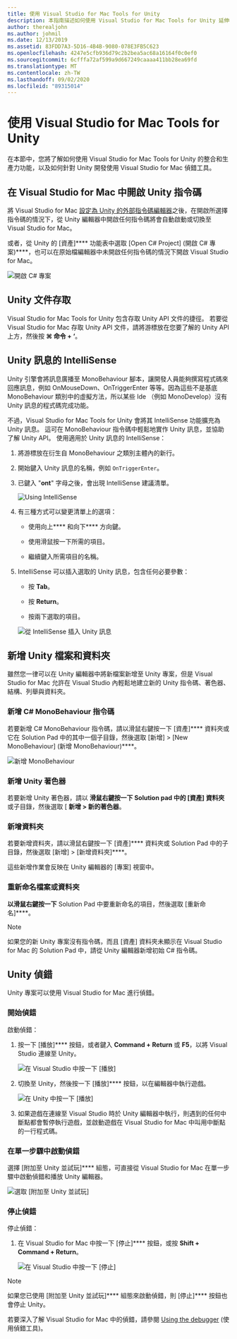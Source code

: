 ```yaml
---
title: 使用 Visual Studio for Mac Tools for Unity
description: 本指南描述如何使用 Visual Studio for Mac Tools for Unity 延伸模組
author: therealjohn
ms.author: johmil
ms.date: 12/13/2019
ms.assetid: 83FDD7A3-5D16-4B4B-9080-078E3FB5C623
ms.openlocfilehash: 4247e5cfb936d79c2b2bea5ac68a16164f0c0ef0
ms.sourcegitcommit: 6cfffa72af599a9d667249caaaa411bb28ea69fd
ms.translationtype: MT
ms.contentlocale: zh-TW
ms.lasthandoff: 09/02/2020
ms.locfileid: "89315014"
---
```

# <a name="using-visual-studio-for-mac-tools-for-unity"></a>使用 Visual Studio for Mac Tools for Unity

在本節中，您將了解如何使用 Visual Studio for Mac Tools for Unity 的整合和生產力功能，以及如何針對 Unity 開發使用 Visual Studio for Mac 偵錯工具。

## <a name="opening-unity-scripts-in-visual-studio-for-mac"></a>在 Visual Studio for Mac 中開啟 Unity 指令碼

將 Visual Studio for Mac [設定為 Unity 的外部指令碼編輯器](setup-vsmac-tools-unity.md#configure-unity-for-use-with-visual-studio-for-mac)之後，在開啟所選擇指令碼的情況下，從 Unity 編輯器中開啟任何指令碼將會自動啟動或切換至 Visual Studio for Mac。

或者，從 Unity 的 [資產]**** 功能表中選取 [Open C# Project] (開啟 C# 專案)****，也可以在原始檔編輯器中未開啟任何指令碼的情況下開啟 Visual Studio for Mac。

![開啟 C# 專案](media/using-vsmac-tools-unity-image1.png)

## <a name="unity-documentation-access"></a>Unity 文件存取

Visual Studio for Mac Tools for Unity 包含存取 Unity API 文件的捷徑。 若要從 Visual Studio for Mac 存取 Unity API 文件，請將游標放在您要了解的 Unity API 上方，然後按 **⌘ 命令 + ‘**。

## <a name="intellisense-for-unity-messages"></a>Unity 訊息的 IntelliSense
Unity 引擎會將訊息廣播至 MonoBehaviour 腳本，讓開發人員能夠撰寫程式碼來回應訊息，例如 OnMouseDown、OnTriggerEnter 等等。因為這些不是基底 MonoBehaviour 類別中的虛擬方法，所以某些 Ide （例如 MonoDevelop）沒有 Unity 訊息的程式碼完成功能。

不過，Visual Studio for Mac Tools for Unity 會將其 IntelliSense 功能擴充為 Unity 訊息。 這可在 MonoBehaviour 指令碼中輕鬆地實作 Unity 訊息，並協助了解 Unity API。 使用適用於 Unity 訊息的 IntelliSense：

1. 將游標放在衍生自 MonoBehaviour 之類別主體內的新行。

2. 開始鍵入 Unity 訊息的名稱，例如 `OnTriggerEnter`。

3. 已鍵入 "**ont**" 字母之後，會出現 IntelliSense 建議清單。

   ![Using IntelliSense](media/using-vsmac-tools-unity-image2.png)

4. 有三種方式可以變更清單上的選項：

   * 使用向上**** 和向下**** 方向鍵。

   * 使用滑鼠按一下所需的項目。

   * 繼續鍵入所需項目的名稱。

5. IntelliSense 可以插入選取的 Unity 訊息，包含任何必要參數：

   * 按 **Tab**。

   * 按 **Return**。

   * 按兩下選取的項目。

   ![從 IntelliSense 插入 Unity 訊息](media/using-vsmac-tools-unity-image3.png)

## <a name="adding-new-unity-files-and-folders"></a>新增 Unity 檔案和資料夾

雖然您一律可以在 Unity 編輯器中將新檔案新增至 Unity 專案，但是 Visual Studio for Mac 允許在 Visual Studio 內輕鬆地建立新的 Unity 指令碼、著色器、結構、列舉與資料夾。

### <a name="add-a-new-c-monobehaviour-script"></a>新增 C# MonoBehaviour 指令碼

若要新增 C# MonoBehaviour 指令碼，請以滑鼠右鍵按一下 [資產]**** 資料夾或它在 Solution Pad 中的其中一個子目錄，然後選取 [新增] > [New MonoBehaviour] (新增 MonoBehaviour)****。

![新增 MonoBehaviour](media/using-vsmac-tools-unity-image4.png)

### <a name="add-a-new-unity-shader"></a>新增 Unity 著色器

若要新增 Unity 著色器，請以 **滑鼠右鍵按一下 Solution pad 中的 [資產] 資料夾** 或子目錄，然後選取 [ **新增 > 新的著色器**。

### <a name="add-a-new-folder"></a>新增資料夾

若要新增資料夾，請以滑鼠右鍵按一下 [資產]**** 資料夾或 Solution Pad 中的子目錄，然後選取 [新增] > [新增資料夾]****。

這些新增作業會反映在 Unity 編輯器的 [專案] 視窗中。

### <a name="to-rename-a-file-or-folder"></a>重新命名檔案或資料夾
**以滑鼠右鍵按一下** Solution Pad 中要重新命名的項目，然後選取 [重新命名]****。

> [!NOTE]
> 如果您的新 Unity 專案沒有指令碼，而且 [資產] 資料夾未顯示在 Visual Studio for Mac 的 Solution Pad 中，請從 Unity 編輯器新增初始 C# 指令碼。

## <a name="unity-debugging"></a>Unity 偵錯

Unity 專案可以使用 Visual Studio for Mac 進行偵錯。

### <a name="start-debugging"></a>開始偵錯

啟動偵錯：

1. 按一下 [播放]**** 按鈕，或者鍵入 **Command + Return** 或 **F5**，以將 Visual Studio 連線至 Unity。

   ![在 Visual Studio 中按一下 [播放]](media/using-vsmac-tools-unity-image5.png)

2. 切換至 Unity，然後按一下 [播放]**** 按鈕，以在編輯器中執行遊戲。

   ![在 Unity 中按一下 [播放]](media/using-vsmac-tools-unity-image6.png)

3. 如果遊戲在連線至 Visual Studio 時於 Unity 編輯器中執行，則遇到的任何中斷點都會暫停執行遊戲，並啟動遊戲在 Visual Studio for Mac 中叫用中斷點的一行程式碼。

### <a name="start-debugging-in-a-single-step"></a>在單一步驟中啟動偵錯

選擇 [附加至 Unity 並試玩]**** 組態，可直接從 Visual Studio for Mac 在單一步驟中啟動偵錯和播放 Unity 編輯器。

![選取 [附加至 Unity 並試玩]](media/using-vsmac-tools-unity-image8.png)

### <a name="stop-debugging"></a>停止偵錯

停止偵錯：

1. 在 Visual Studio for Mac 中按一下 [停止]**** 按鈕，或按 **Shift + Command + Return**。

   ![在 Visual Studio 中按一下 [停止]](media/using-vsmac-tools-unity-image7.png)

> [!NOTE]
> 如果您已使用 [附加至 Unity 並試玩]**** 組態來啟動偵錯，則 [停止]**** 按鈕也會停止 Unity。

若要深入了解 Visual Studio for Mac 中的偵錯，請參閱 [Using the debugger](debugging.md) (使用偵錯工具)。

